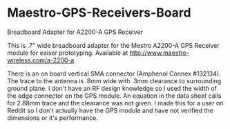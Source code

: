 Maestro-GPS-Receivers-Board
===========================

Breadboard Adapter for A2200-A GPS Receiver


This is .7" wide breadboard adapter for the Mestro A2200-A GPS Receiver module for eaiser prototyping. Available at http://www.maestro-wireless.com/a-2200-a

There is an on board vertical SMA connector (Amphenol Connex #132134). The trace to the antenna is .8mm wide with .3mm clearance to surrounding ground plane. I don't have an RF design knowledge so I used the width of the edge connector on the GPS module. An equation in the data sheet calls for 2.88mm trace and the clearance was not given. I made this for a user on Reddit so I don't actually have the GPS module and have not verified the dimensions or it's performance.
